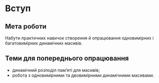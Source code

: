 # Вступ
## Мета роботи 
Набути практичних навичок створення й опрацювання одновимірних і багатовимірних динамічних масивів.

## Теми для попереднього опрацювання
- динамічний розподіл пам’яті для масивів;
- робота з одновимірними та двовимірними динамічними масивами.
